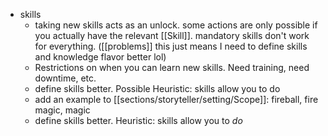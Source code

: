 - skills
	- taking new skills acts as an unlock. some actions are only possible if you actually have the relevant [[Skill]]. mandatory skills don't work for everything. ([[problems]] this just means I need to define skills and knowledge flavor better lol) 
	- Restrictions on when you can learn new skills. Need training, need downtime, etc.
	- define skills better. Possible Heuristic: skills allow you to do
	- add an example to [[sections/storyteller/setting/Scope]]: fireball, fire magic, magic
	- define skills better. Heuristic: skills allow you to *do*